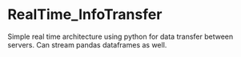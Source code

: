 # RealTime_InfoTransfer
Simple real time architecture using python for data transfer between servers. Can stream pandas dataframes as well.
